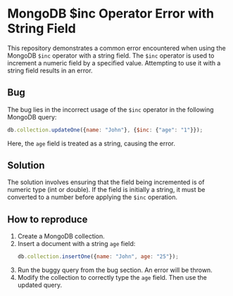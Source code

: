 # MongoDB $inc Operator Error with String Field

This repository demonstrates a common error encountered when using the MongoDB `$inc` operator with a string field. The `$inc` operator is used to increment a numeric field by a specified value. Attempting to use it with a string field results in an error.

## Bug
The bug lies in the incorrect usage of the `$inc` operator in the following MongoDB query:

```javascript
db.collection.updateOne({name: "John"}, {$inc: {"age": "1"}});
```

Here, the `age` field is treated as a string, causing the error.

## Solution
The solution involves ensuring that the field being incremented is of numeric type (int or double).  If the field is initially a string, it must be converted to a number before applying the `$inc` operation.

## How to reproduce
1. Create a MongoDB collection.
2. Insert a document with a string `age` field:
   ```javascript
   db.collection.insertOne({name: "John", age: "25"});
   ```
3. Run the buggy query from the bug section.  An error will be thrown.
4.  Modify the collection to correctly type the `age` field. Then use the updated query.
